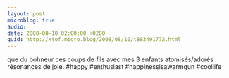 ```yaml
---
layout: post
microblog: true
audio: 
date: 2008-08-10 02:00:00 +0200
guid: http://xtof.micro.blog/2008/08/10/t883491772.html
---
```

que du bohneur ces coups de fils avec mes 3 enfants atomisés/adorés : résonances de joie. #happy #enthusiast #happinessisawarmgun #coollife

